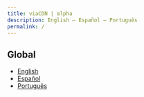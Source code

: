 ```yaml
---
title: viaCDN | αlpha
description: English – Español – Português
permalink: /
---
```


## Global

- [English](https://alpha.viacdn.org/en/)
- [Español](https://alpha.viacdn.org/es/)
- [Português](https://alpha.viacdn.org/pt/)

